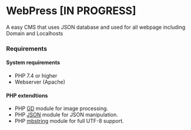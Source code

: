 # WebPress  **[IN PROGRESS]**

A easy CMS that uses JSON database and used for all webpage including Domain and Localhosts

### Requirements
#### System requirements
- PHP 7.4 or higher
- Webserver (Apache)
#### PHP extendtions
- PHP [GD](http://php.net/manual/en/book.mbstring.php) module for image processing.
- PHP [JSON](https://php.net/manual/en/book.json.php) module for JSON manipulation.
- PHP [mbstring](http://php.net/manual/en/book.mbstring.php) module for full UTF-8 support.
